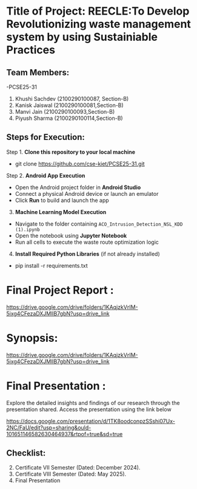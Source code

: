 # Title of Project: REECLE:To Develop Revolutionizing waste management system by using Sustainiable Practices

## Team Members:
-PCSE25-31 
1. Khushi Sachdev (2100290100087, Section-B)
2. Kanisk Jaiswal (2100290100081,Section-B)
3. Manvi Jain (2100290100093,Section-B)
4. Piyush Sharma (2100290100114,Section-B)

## Steps for Execution:

Step 1. **Clone this repository to your local machine**  

- git clone https://github.com/cse-kiet/PCSE25-31.git


Step 2. **Android App Execution** 
 
- Open the Android project folder in **Android Studio**  
- Connect a physical Android device or launch an emulator  
- Click **Run** to build and launch the app

3. **Machine Learning Model Execution**  

- Navigate to the folder containing `ACO_Intrusion_Detection_NSL_KDD (1).ipynb`  
- Open the notebook using **Jupyter Notebook**  
- Run all cells to execute the waste route optimization logic

4. **Install Required Python Libraries** (if not already installed) 

- pip install -r requirements.txt 


# Final Project Report :

https://drive.google.com/drive/folders/1KAqjzkVrIM-5ixg4CFezaDXJMllB7gbN?usp=drive_link

# Synopsis: 
https://drive.google.com/drive/folders/1KAqjzkVrIM-5ixg4CFezaDXJMllB7gbN?usp=drive_link

# Final Presentation :

Explore the detailed insights and findings of our research through the presentation shared. Access the presentation using the link below

https://docs.google.com/presentation/d/1TK8oodconpzSSshi07Ux-2NC/FaU/edit?usp=sharing&ould-101651146582630464937&rtpof=true&sd=true

## Checklist:
2. Certificate VII Semester (Dated: December 2024).
3. Certificate VIII Semester (Dated: May 2025).
5. Final Presentation
